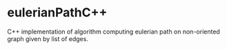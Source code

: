 eulerianPathC++
==============

C++ implementation of algorithm computing eulerian path on non-oriented graph given by list of edges.
